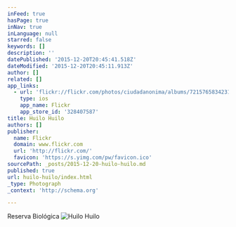 ```yaml
---
inFeed: true
hasPage: true
inNav: true
inLanguage: null
starred: false
keywords: []
description: ''
datePublished: '2015-12-20T20:45:41.518Z'
dateModified: '2015-12-20T20:45:11.913Z'
author: []
related: []
app_links:
  - url: 'flickr://flickr.com/photos/ciudadanonima/albums/72157658342316712'
    type: ios
    app_name: Flickr
    app_store_id: '328407587'
title: Huilo Huilo
authors: []
publisher:
  name: Flickr
  domain: www.flickr.com
  url: 'http://flickr.com/'
  favicon: 'https://s.yimg.com/pw/favicon.ico'
sourcePath: _posts/2015-12-20-huilo-huilo.md
published: true
url: huilo-huilo/index.html
_type: Photograph
_context: 'http://schema.org'

---
```

Reserva Biológica
![Huilo Huilo](https://s3-us-west-2.amazonaws.com/the-grid-img/p/a292bbb1a1b4b906b74af43cde81a96a1299e009.jpg)
